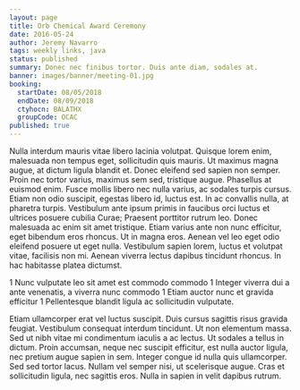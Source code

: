 ```yaml
---
layout: page
title: Orb Chemical Award Ceremony
date: 2016-05-24
author: Jeremy Navarro
tags: weekly links, java
status: published
summary: Donec nec finibus tortor. Duis ante diam, sodales at.
banner: images/banner/meeting-01.jpg
booking:
  startDate: 08/05/2018
  endDate: 08/09/2018
  ctyhocn: BALATHX
  groupCode: OCAC
published: true
---
```

Nulla interdum mauris vitae libero lacinia volutpat. Quisque lorem enim, malesuada non tempus eget, sollicitudin quis mauris. Ut maximus magna augue, at dictum ligula blandit et. Donec eleifend sed sapien non semper. Proin nec tortor varius, maximus sem sed, tristique augue. Phasellus at euismod enim. Fusce mollis libero nec nulla varius, ac sodales turpis cursus. Etiam non odio suscipit, egestas libero id, luctus est. In ac convallis nulla, at pharetra turpis.
Vestibulum ante ipsum primis in faucibus orci luctus et ultrices posuere cubilia Curae; Praesent porttitor rutrum leo. Donec malesuada ac enim sit amet tristique. Etiam varius ante non nunc efficitur, eget bibendum eros rhoncus. Ut in magna eros. Aenean vel leo eget odio eleifend posuere ut eget nulla. Vestibulum sapien lorem, luctus et volutpat vitae, facilisis non mi. Aenean viverra lectus dapibus tincidunt rhoncus. In hac habitasse platea dictumst.

1 Nunc vulputate leo sit amet est commodo commodo
1 Integer viverra dui a ante venenatis, a viverra nunc commodo
1 Etiam auctor nunc et gravida efficitur
1 Pellentesque blandit ligula ac sollicitudin vulputate.

Etiam ullamcorper erat vel luctus suscipit. Duis cursus sagittis risus gravida feugiat. Vestibulum consequat interdum tincidunt. Ut non elementum massa. Sed ut nibh vitae mi condimentum iaculis a ac lectus. Ut sodales a tellus in dictum. Proin accumsan, neque nec suscipit efficitur, est nulla auctor ligula, nec pretium augue sapien in sem. Integer congue id nulla quis ullamcorper. Sed sed tortor lacus. Nullam vel semper nisi, ut scelerisque augue. Cras et sollicitudin ligula, nec sagittis eros. Nulla in sapien in velit dapibus rutrum.
